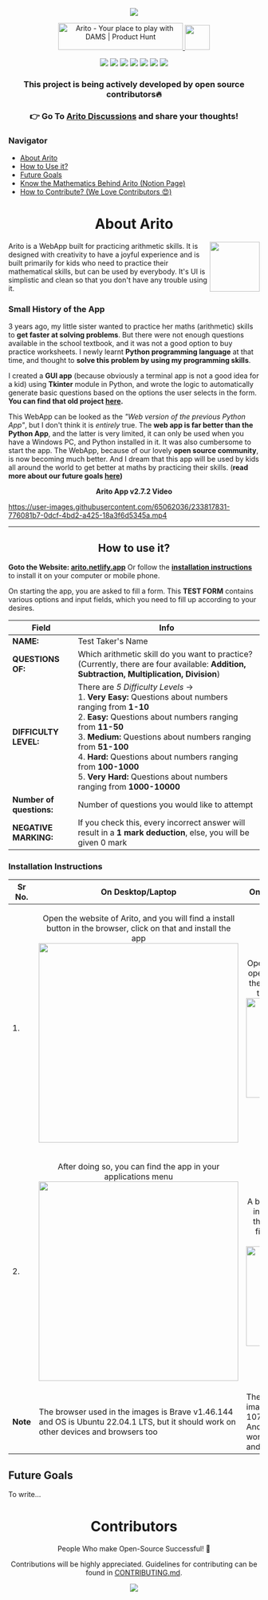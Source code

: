 <p align="center"><img src="https://user-images.githubusercontent.com/65062036/202852553-cc4c67a8-333d-41c2-8464-d78c45acc79d.png"></p>

<p align="center">
<a href="https://www.producthunt.com/posts/arito?utm_source=badge-featured&utm_medium=badge&utm_souce=badge-arito" target="_blank"><img src="https://api.producthunt.com/widgets/embed-image/v1/featured.svg?post_id=367945&theme=light" alt="Arito - Your&#0032;place&#0032;to&#0032;play&#0032;with&#0032;DAMS | Product Hunt" style="width: 250px; height: 54px;" width="250" height="54" /></a><a href="https://twitter.com/intent/tweet?text=Have%20a%20look%20at%20this%20amazing%20project!%20%F0%9F%98%8D%0A%0AArito%20is%20a%20WebApp%20built%20for%20practicing%20mathematical%20skills.%20%F0%9F%94%A3%0A%0AThis%20project%20was%20originally%20created%20by%20%40prakhartiwari0%20and%20is%20now%20actively%20developed%20by%20the%20%23opensource%20community%20%F0%9F%98%87&url=https%3A%2F%2Fgithub.com%2Fprakhartiwari0%2Farito"> <img src="https://uxwing.com/wp-content/themes/uxwing/download/brands-and-social-media/x-social-media-white-icon.png" width="50px"> </a>

</p>


<p align="center">
</a>
<a href="https://github.com/prakhartiwari0/Arito/issues"><img src="https://img.shields.io/github/issues/prakhartiwari0/arito?style=plastic"></a>
<a href=""><img src="https://img.shields.io/github/stars/prakhartiwari0/arito?style=plastic?label=forks"></a>
<a href=""><img src="https://img.shields.io/github/forks/prakhartiwari0/arito?style=plastic"></a>
<a href="https://github.com/prakhartiwari0/Arito/discussions"><img src="https://img.shields.io/github/discussions/prakhartiwari0/arito?style=plastic"></a>
<a href=""><img src="https://img.shields.io/github/v/release/prakhartiwari0/arito?style=plastic"></a>
<img src="https://api.netlify.com/api/v1/badges/651333f0-6bd5-4b60-b0f3-6573c569a279/deploy-status">
<a href="https://www.buymeacoffee.com/prakhartiwari0"><img src="https://img.shields.io/github/sponsors/prakhartiwari0?style=plastic"></a>
</p>

<h3 align="center">This project is being actively developed by open source contributors🔥</h3>

<h3 align="center"> 👉 Go To <a href="https://github.com/prakhartiwari0/Arito/discussions">Arito Discussions</a> and share your thoughts!</h3>


<h3> Navigator </h3>

- [About Arito](#about_arito)
- [How to Use it?](#how_to_use)
- [Future Goals](#future-goals)
- [Know the Mathematics Behind Arito (Notion Page)](https://prakhar0.notion.site/Arito-4deccc7f0ec94074a25fd9492773666b)
- [How to Contribute? (We Love Contributors 😍)](https://github.com/prakhartiwari0/Arito/blob/main/CONTRIBUTING.md#contributing-guidelines)

<h1 align="center" id="about_arito">About Arito</h1>

<img align="right" width="100px" src="https://media.giphy.com/media/23o9IZyRjV6cM5r4Ge/giphy.gif">

Arito is a WebApp built for practicing arithmetic skills. It is designed with creativity to have a joyful experience and is built primarily for kids who need to practice their mathematical skills, but can be used by everybody. It's UI is simplistic and clean so that you don't have any trouble using it.

<h3>Small History of the App</h3>

3 years ago, my little sister wanted to practice her maths (arithmetic) skills to **get faster at solving problems**. But there were not enough questions available in the school textbook, and it was not a good option to buy practice worksheets. I newly learnt **Python programming language** at that time, and thought to **solve this problem by using my programming skills**. 

I created a **GUI app** (because obviously a terminal app is not a good idea for a kid) using **Tkinter** module in Python, and wrote the logic to automatically generate basic questions based on the options the user selects in the form.
**You can find that old project [here](https://github.com/prakhartiwari0/Maths-App).**

This WebApp can be looked as the _"Web version of the previous Python App"_, but I don't think it is _entirely_ true. The **web app is far better than the Python App**, and the latter is very limited, it can only be used when you have a Windows PC, and Python installed in it. It was also cumbersome to start the app. 
The WebApp, because of our lovely **open source community**, is now becoming much better. And I dream that this app will be used by kids all around the world to get better at maths by practicing their skills. (**read more about our future goals [here](#future-goals))**


<p align="center"><strong>Arito App v2.7.2 Video</strong></p>



https://user-images.githubusercontent.com/65062036/233817831-776081b7-0dcf-4bd2-a425-18a3f6d5345a.mp4





---

<h2 align="center" id="how_to_use"> How to use it?</h2>

**Goto the Website: [arito.netlify.app](https://arito.netlify.app)** Or follow the **[installation instructions](#installation-instructions)** to install it on your computer or mobile phone.

On starting the app, you are asked to fill a form. This **TEST FORM** contains various options and input fields, which you need to fill up according to your desires.

| Field | Info |
| --- | --- |
| **NAME:** | Test Taker's Name | 
| **QUESTIONS OF:** |  Which arithmetic skill do you want to practice? (Currently, there are four available: **Addition, Subtraction, Multiplication, Division**) | 
 | **DIFFICULTY LEVEL:**  | There are *5 Difficulty Levels* -> <br> 1. **Very Easy:** Questions about numbers ranging from  **1-10** <br> 2. **Easy:** Questions about numbers ranging from **11-50** <br> 3. **Medium:** Questions about numbers ranging from **51-100** <br> 4. **Hard:** Questions about numbers ranging from **100-1000** <br> 5. **Very Hard:** Questions about numbers ranging from **1000-10000**  | 
 | **Number of questions:** |  Number of questions you would like to attempt | 
 | **NEGATIVE MARKING:**  | If you check this, every incorrect answer will result in a **1 mark deduction**, else, you will be given 0 mark  | 

<!-- <p align="center"> <img src="" width="200px"> </p> -->

### Installation Instructions

| Sr No. | On Desktop/Laptop | On Mobile Phone/Tablet |
| --- | --- | --- |
| 1. | <p align="center"> Open the website of Arito, and you will find a install button in the browser, click on that and install the app <img src="https://user-images.githubusercontent.com/65062036/210035371-fe0d0f52-21d6-4aa7-9687-bc6ea1a7e724.png" width="400px"> </p> | <p align="center"> Open the website or Arito, open the options menu of the browser, and click on the install app button <img src="https://user-images.githubusercontent.com/65062036/210035580-40c03867-61e7-4897-b5bf-3806053b707f.jpg" width="200px"> </p> |
| 2. | <p align="center"> After doing so, you can find the app in your applications menu <img src="https://user-images.githubusercontent.com/65062036/210035448-659ca418-3990-4353-bcf9-d80a55beab17.png" width="400px"> </p> | <p align="center"> A box will appear, click on install button, and after that, you will be able to find arito in your apps menu <img src="https://user-images.githubusercontent.com/65062036/210035588-1a4ae218-33bb-4dec-9839-8294fd1e09c2.jpg" width="200px"> </p> |
| **Note** | The browser used in the images is Brave v1.46.144 and OS is Ubuntu 22.04.1 LTS, but it should work on other devices and browsers too | The browser used in the images is Chrome 107.0.5304.91 and OS is Android 9, but it should work on other devices and browsers too | 





## Future Goals
To write...


<h1 align="center">
Contributors
</h1>
<p align="center"> 
People Who make Open-Source Successful! 🤝
</p>

<p align="center">
Contributions will be highly appreciated. 
Guidelines for contributing can be found in <a href="https://github.com/prakhartiwari0/Arito/blob/main/CONTRIBUTING.md#contributing-guidelines">CONTRIBUTING.md</a>. 
</p>


<p align="center">
<a href="https://github.com/prakhartiwari0/arito/graphs/contributors">
  <img src="https://contrib.rocks/image?repo=prakhartiwari0/arito" />
</a>
</p>
